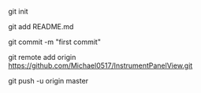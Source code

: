 git init

git add README.md

git commit -m "first commit"

git remote add origin https://github.com/Michael0517/InstrumentPanelView.git

git push -u origin master
